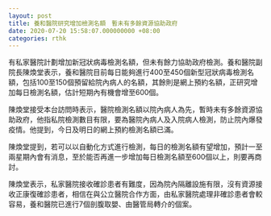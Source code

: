 ```yaml
---
layout: post
title: 養和醫院研究增加檢測名額　暫未有多餘資源協助政府
date: 2020-07-20 15:58:07.000000000 +08:00
categories: rthk
---
```


有私家醫院計劃增加新冠狀病毒檢測名額，但未有餘力協助政府檢測。養和醫院副院長陳煥堂表示，養和醫院目前每日能夠進行400至450個新型冠狀病毒檢測名額，包括100至150個預留給院內病人的名額，其餘則是網上預約名額，正研究增加每日檢測名額，估計短期內有機會增至600個。

陳煥堂接受本台訪問時表示，醫院檢測名額以院內病人為先，暫時未有多餘資源協助政府，他指私院檢測數目有限，要為醫院內病人及入院病人檢測，防止院內爆發疫情。他提到，今日及明日的網上預約檢測名額已滿。

陳煥堂提到，若可以以自動化方式進行檢測，每日的檢測名額有望增加，預計一至兩星期內會有消息，至於能否再進一步增加每日檢測名額至600個以上，則要再商討。

陳煥堂表示，私家醫院接收確診患者有難度，因為院內隔離設施有限，沒有資源接收正康復確診患者，相信在與公立醫院合作方面，由私家醫院處理非確診患者會較容易，養和醫院已進行7個剖腹取嬰、由醫管局轉介的個案。
